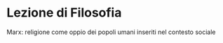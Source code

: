 # Lezione di Filosofia

Marx: religione come oppio dei popoli
umani inseriti nel contesto sociale
<!--stackedit_data:
eyJoaXN0b3J5IjpbLTc5MTQxMjk4M119
-->